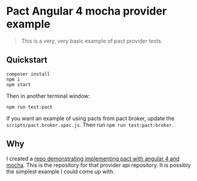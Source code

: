 # Pact Angular 4 mocha provider example

> This is a very, very basic example of pact provider tests.

## Quickstart

```
composer install
npm i
npm start
```

Then in another terminal window:
```
npm run test:pact
```
If you want an example of using pacts from pact broker, update the `scripts/pact.broker.spec.js`. Then run `npm run test:pact:broker`.

## Why
I created a [repo demonstrating implementing pact with angular 4 and mocha](https://github.com/stones/pact-angular-4-mocha). This is the repository for that provider api repository. It is possibly the simplest example I could come up with.